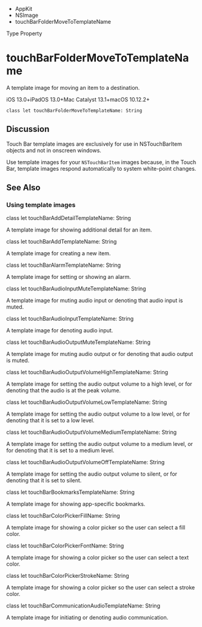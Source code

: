 

- AppKit
- NSImage
-  touchBarFolderMoveToTemplateName 

Type Property

# touchBarFolderMoveToTemplateName

A template image for moving an item to a destination.

iOS 13.0+iPadOS 13.0+Mac Catalyst 13.1+macOS 10.12.2+

``` source
class let touchBarFolderMoveToTemplateName: String
```

## Discussion

Touch Bar template images are exclusively for use in NSTouchBarItem objects and not in onscreen windows.

Use template images for your `NSTouchBarItem` images because, in the Touch Bar, template images respond automatically to system white-point changes.

## See Also

### Using template images

class let touchBarAddDetailTemplateName: String

A template image for showing additional detail for an item.

class let touchBarAddTemplateName: String

A template image for creating a new item.

class let touchBarAlarmTemplateName: String

A template image for setting or showing an alarm.

class let touchBarAudioInputMuteTemplateName: String

A template image for muting audio input or denoting that audio input is muted.

class let touchBarAudioInputTemplateName: String

A template image for denoting audio input.

class let touchBarAudioOutputMuteTemplateName: String

A template image for muting audio output or for denoting that audio output is muted.

class let touchBarAudioOutputVolumeHighTemplateName: String

A template image for setting the audio output volume to a high level, or for denoting that the audio is at the peak volume.

class let touchBarAudioOutputVolumeLowTemplateName: String

A template image for setting the audio output volume to a low level, or for denoting that it is set to a low level.

class let touchBarAudioOutputVolumeMediumTemplateName: String

A template image for setting the audio output volume to a medium level, or for denoting that it is set to a medium level.

class let touchBarAudioOutputVolumeOffTemplateName: String

A template image for setting the audio output volume to silent, or for denoting that it is set to silent.

class let touchBarBookmarksTemplateName: String

A template image for showing app-specific bookmarks.

class let touchBarColorPickerFillName: String

A template image for showing a color picker so the user can select a fill color.

class let touchBarColorPickerFontName: String

A template image for showing a color picker so the user can select a text color.

class let touchBarColorPickerStrokeName: String

A template image for showing a color picker so the user can select a stroke color.

class let touchBarCommunicationAudioTemplateName: String

A template image for initiating or denoting audio communication.

